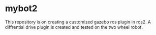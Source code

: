 # mybot2
This repository is on creating a customized gazebo ros plugin in ros2. A diffrential drive plugin is created and tested on the two wheel robot.
